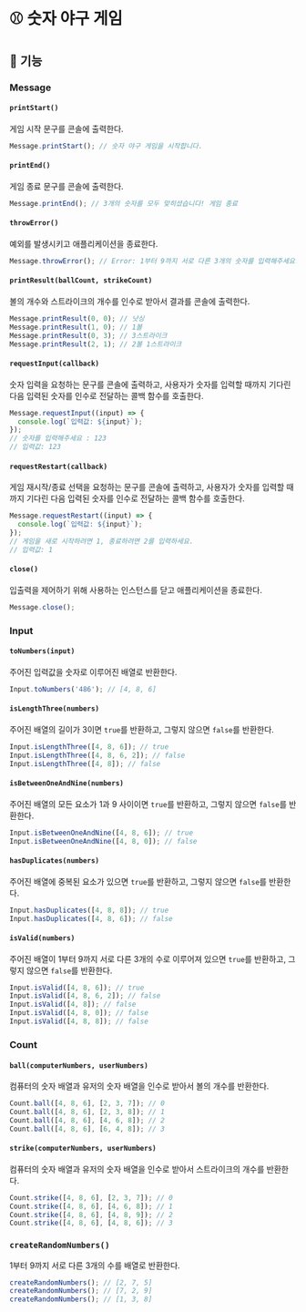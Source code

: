 # ⚾️ 숫자 야구 게임

## 🚀 기능

### Message

#### `printStart()`

게임 시작 문구를 콘솔에 출력한다.

```js
Message.printStart(); // 숫자 야구 게임을 시작합니다.
```

#### `printEnd()`

게임 종료 문구를 콘솔에 출력한다.

```js
Message.printEnd(); // 3개의 숫자를 모두 맞히셨습니다! 게임 종료
```

#### `throwError()`

예외를 발생시키고 애플리케이션을 종료한다.

```js
Message.throwError(); // Error: 1부터 9까지 서로 다른 3개의 숫자를 입력해주세요.
```

#### `printResult(ballCount, strikeCount)`

볼의 개수와 스트라이크의 개수를 인수로 받아서 결과를 콘솔에 출력한다.

```js
Message.printResult(0, 0); // 낫싱
Message.printResult(1, 0); // 1볼
Message.printResult(0, 3); // 3스트라이크
Message.printResult(2, 1); // 2볼 1스트라이크
```

#### `requestInput(callback)`

숫자 입력을 요청하는 문구를 콘솔에 출력하고, 사용자가 숫자를 입력할 때까지 기다린 다음 입력된 숫자를 인수로 전달하는 콜백 함수를 호출한다.

```js
Message.requestInput((input) => {
  console.log(`입력값: ${input}`);
});
// 숫자를 입력해주세요 : 123
// 입력값: 123
```

#### `requestRestart(callback)`

게임 재시작/종료 선택을 요청하는 문구를 콘솔에 출력하고, 사용자가 숫자를 입력할 때까지 기다린 다음 입력된 숫자를 인수로 전달하는 콜백 함수를 호출한다.

```js
Message.requestRestart((input) => {
  console.log(`입력값: ${input}`);
});
// 게임을 새로 시작하려면 1, 종료하려면 2를 입력하세요.
// 입력값: 1
```

#### `close()`

입출력을 제어하기 위해 사용하는 인스턴스를 닫고 애플리케이션을 종료한다.

```js
Message.close();
```

### Input

#### `toNumbers(input)`

주어진 입력값을 숫자로 이루어진 배열로 반환한다.

```js
Input.toNumbers('486'); // [4, 8, 6]
```

#### `isLengthThree(numbers)`

주어진 배열의 길이가 3이면 `true`를 반환하고, 그렇지 않으면 `false`를 반환한다.

```js
Input.isLengthThree([4, 8, 6]); // true
Input.isLengthThree([4, 8, 6, 2]); // false
Input.isLengthThree([4, 8]); // false
```

#### `isBetweenOneAndNine(numbers)`

주어진 배열의 모든 요소가 1과 9 사이이면 `true`를 반환하고, 그렇지 않으면 `false`를 반환한다.

```js
Input.isBetweenOneAndNine([4, 8, 6]); // true
Input.isBetweenOneAndNine([4, 8, 0]); // false
```

#### `hasDuplicates(numbers)`

주어진 배열에 중복된 요소가 있으면 `true`를 반환하고, 그렇지 않으면 `false`를 반환한다.

```js
Input.hasDuplicates([4, 8, 8]); // true
Input.hasDuplicates([4, 8, 6]); // false
```

#### `isValid(numbers)`

주어진 배열이 1부터 9까지 서로 다른 3개의 수로 이루어져 있으면 `true`를 반환하고, 그렇지 않으면 `false`를 반환한다.

```js
Input.isValid([4, 8, 6]); // true
Input.isValid([4, 8, 6, 2]); // false
Input.isValid([4, 8]); // false
Input.isValid([4, 8, 0]); // false
Input.isValid([4, 8, 8]); // false
```

### Count

#### `ball(computerNumbers, userNumbers)`

컴퓨터의 숫자 배열과 유저의 숫자 배열을 인수로 받아서 볼의 개수를 반환한다.

```js
Count.ball([4, 8, 6], [2, 3, 7]); // 0
Count.ball([4, 8, 6], [2, 3, 8]); // 1
Count.ball([4, 8, 6], [4, 6, 8]); // 2
Count.ball([4, 8, 6], [6, 4, 8]); // 3
```

#### `strike(computerNumbers, userNumbers)`

컴퓨터의 숫자 배열과 유저의 숫자 배열을 인수로 받아서 스트라이크의 개수를 반환한다.

```js
Count.strike([4, 8, 6], [2, 3, 7]); // 0
Count.strike([4, 8, 6], [4, 6, 8]); // 1
Count.strike([4, 8, 6], [4, 8, 9]); // 2
Count.strike([4, 8, 6], [4, 8, 6]); // 3
```

### `createRandomNumbers()`

1부터 9까지 서로 다른 3개의 수를 배열로 반환한다.

```js
createRandomNumbers(); // [2, 7, 5]
createRandomNumbers(); // [7, 2, 9]
createRandomNumbers(); // [1, 3, 8]
```
